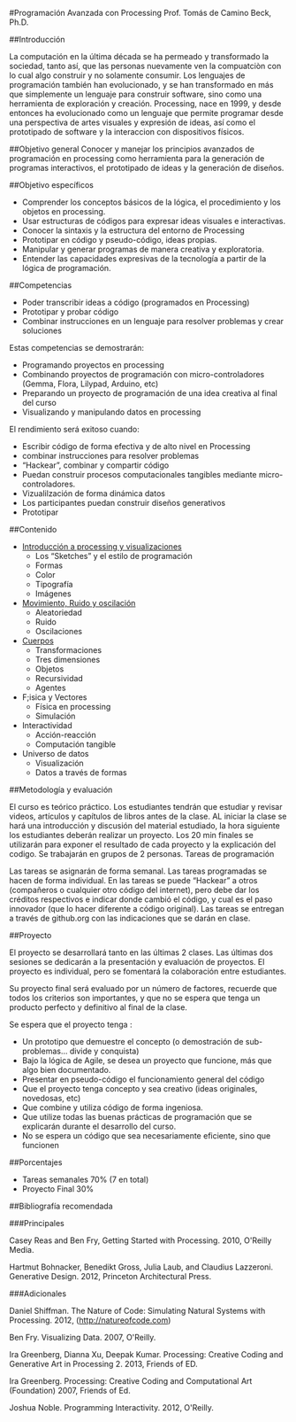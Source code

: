 #Programación Avanzada con Processing
Prof. Tomás de Camino Beck, Ph.D.


##Introducción

La computación en la última década se ha permeado y transformado la sociedad, tanto así, que las personas nuevamente ven la compuatciòn con lo cual algo construir y no solamente consumir.  Los lenguajes de programación también han evolucionado, y se han transformado en más que simplemente un lenguaje para construir software, sino como una herramienta de exploración y creación.  Processing,  nace en 1999, y desde entonces ha evolucionado como un lenguaje que permite programar desde una perspectiva de artes visuales y expresión de ideas, así como el prototipado de software y la interaccion con dispositivos físicos.

##Objetivo general
Conocer y manejar los principios avanzados de programación en processing como herramienta para la generación de programas interactivos, el prototipado de ideas y la generación de diseños.

##Objetivo específicos
* Comprender los conceptos básicos de la lógica, el procedimiento y los objetos en processing.
* Usar estructuras de códigos para expresar ideas visuales e interactivas.
* Conocer la sintaxis y la estructura del entorno de Processing
* Prototipar en código y pseudo-código, ideas propias.
* Manipular y generar programas de manera creativa y exploratoria. 
* Entender las capacidades expresivas de la tecnología a partir de la lógica de programación.


##Competencias

* Poder transcribir ideas a código (programados en Processing)
* Prototipar y probar código
* Combinar instrucciones en un lenguaje para resolver problemas y crear soluciones

Estas competencias se demostrarán:

* Programando proyectos en processing
* Combinando proyectos de programación con micro-controladores (Gemma, Flora, Lilypad, Arduino, etc)
* Preparando un proyecto de programación de una idea creativa  al final del curso
* Visualizando y manipulando datos en processing

El rendimiento será exitoso cuando:

* Escribir código de forma efectiva y de alto nivel en Processing
* combinar instrucciones para resolver problemas
* “Hackear”, combinar y compartir código
* Puedan construir procesos computacionales tangibles mediante micro-controladores.
* Vizualilzación de forma dinámica datos
* Los participantes puedan construir diseños generativos
* Prototipar

##Contenido
 	 	
* [Introducción a processing y visualizaciones](https://github.com/ProcessingTEC/Sketches-y-Dibujos)
  * Los “Sketches” y el estilo de programación
  * Formas
  * Color
  * Tipografía
  * Imágenes
* [Movimiento, Ruido y oscilación](https://github.com/ProcessingTEC/Movimiento)
  * Aleatoriedad
  * Ruido
  * Oscilaciones
* [Cuerpos](https://github.com/ProcessingTEC/Cuerpos)
  * Transformaciones
  * Tres dimensiones
  * Objetos
  * Recursividad
  * Agentes
* F;isica y Vectores
  * Física en processing
  * Simulación
* Interactividad
  * Acción-reacción
  * Computación tangible
* Universo de datos
  * Visualización
  * Datos a través de formas

##Metodología y evaluación

El curso es teórico práctico. Los estudiantes tendrán que estudiar y revisar videos, artículos y capítulos de libros antes de la clase. AL iniciar la clase se hará una introducción y discusión del material estudiado, la hora siguiente  los estudiantes deberán realizar un proyecto. Los 20 min finales se utilizarán para exponer el resultado de cada proyecto y la explicación del codigo. Se trabajarán en grupos de 2 personas.
Tareas de programación

Las tareas se asignarán de forma semanal.  Las tareas programadas se hacen de forma individual.  En las tareas se puede “Hackear” a otros (compañeros o cualquier otro código del internet), pero debe dar los créditos respectivos e indicar donde cambió el código, y cual es el paso innovador (que lo hacer diferente a código original). Las tareas se entregan a través de github.org con las indicaciones que se darán en clase.

##Proyecto

El proyecto se desarrollará tanto en las últimas 2 clases. Las últimas dos sesiones se dedicarán a la presentación y evaluación de proyectos. El proyecto es individual, pero se fomentará la colaboración entre estudiantes. 

Su proyecto final será evaluado por un número de factores, recuerde que todos los criterios son importantes, y que no se espera que tenga un producto perfecto y definitivo al final de la clase.  

Se espera que el proyecto tenga :
* Un prototipo que demuestre el concepto (o demostración de sub-problemas… divide y conquista)
* Bajo la lógica de Agile, se desea un proyecto que funcione, más que algo bien documentado.
* Presentar en pseudo-código el funcionamiento general del código
* Que el proyecto tenga concepto y sea creativo (ideas originales, novedosas, etc)
* Que combine y utiliza código de forma ingeniosa.
* Que utilize todas las buenas prácticas de programación que se explicarán durante el desarrollo del curso.
* No se espera un código que sea necesariamente eficiente, sino que funcionen

##Porcentajes

* Tareas semanales 70% (7 en total)
* Proyecto Final 30%

##Bibliografía recomendada

###Principales

Casey Reas and Ben Fry, Getting Started with Processing. 2010, O'Reilly Media.

Hartmut Bohnacker, Benedikt Gross, Julia Laub, and Claudius Lazzeroni. Generative Design.  2012, Princeton Architectural Press.


###Adicionales

Daniel Shiffman. The Nature of Code: Simulating Natural Systems with Processing.  2012, (http://natureofcode.com)

Ben Fry. Visualizing Data.  2007, O'Reilly.

Ira Greenberg, Dianna Xu, Deepak Kumar. Processing: Creative Coding and Generative Art in Processing 2. 2013, Friends of ED.

Ira Greenberg. Processing: Creative Coding and Computational Art (Foundation) 2007, Friends of Ed.

Joshua Noble. Programming Interactivity. 2012, O'Reilly.



